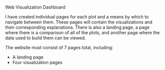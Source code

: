 Web Visualization Dashboard

I have created individual pages for each plot and a means by which to navigate between them. These pages will contain the visualizations and their corresponding explanations. There is also a landing page, a page where there is a comparison of all of the plots, and another page where the data used to build them can be viewed.

The website must consist of 7 pages total, including:
  - A landing page
  - Four visualization pages
